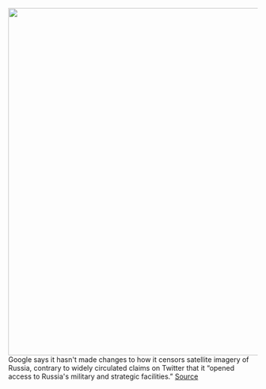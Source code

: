 <img src='https://cdn.vox-cdn.com/thumbor/WyyqugZnTOqfY4VQKAveBia4Jw4=/0x0:2556x1422/1200x800/filters:focal(1074x507:1482x915)/cdn.vox-cdn.com/uploads/chorus_image/image/70763950/Screen_Shot_2022_04_18_at_11.50.19.0.png' width='700px' /><br/>
Google says it hasn't made changes to how it censors satellite imagery of Russia, contrary to widely circulated claims on Twitter that it “opened access to Russia's military and strategic facilities.”
<a href='https://www.theverge.com/2022/4/18/23030753/google-maps-russian-military-satellite-images-russia-ukraine'> Source <a/>